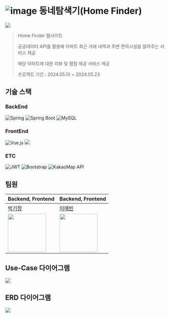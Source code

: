# ![image](https://github.com/gichangee/Home-Finder/assets/93646339/8910e7d9-e409-44c5-9879-85e344f07d65) 동네탐색기(Home Finder)

![](https://imgur.com/9luF55f.png)

> Home Finder  웹사이트<br>
>
> 공공데이터 API를 활용해 아파트 최근 거래 내역과 주변 편의시설을 알려주는 서비스 제공<br>
>
> 해당 아파트에 대한 리뷰 및 평점 제공 서비스 제공<br>
>
> 프로젝트 기간 : 2024.05.10 ~ 2024.05.23


## 기술 스택
### BackEnd
  ![Spring](https://img.shields.io/badge/spring-%236DB33F.svg?style=for-the-badge&logo=spring&logoColor=white)
  ![Spring Boot](https://img.shields.io/badge/springboot-6DB33F?style=for-the-badge&logo=springboot&logoColor=white)
  ![MySQL](https://img.shields.io/badge/mysql-4479A1.svg?style=for-the-badge&logo=mysql&logoColor=white)

### FrontEnd
![Vue.js](https://img.shields.io/badge/vuejs-%2335495e.svg?style=for-the-badge&logo=vuedotjs&logoColor=%234FC08D)
<img src="https://img.shields.io/badge/vite-228be6?style=flat&logo=vite&logoColor=white"/>


### ETC
![JWT](https://img.shields.io/badge/JWT-black?style=for-the-badge&logo=JSON%20web%20tokens)
![Bootstrap](https://img.shields.io/badge/bootstrap-%238511FA.svg?style=for-the-badge&logo=bootstrap&logoColor=white)
![KakaoMap API](https://img.shields.io/badge/KakaoMap%20API-FFCD00?style=flat-square&logo=kakao&logoColor=black)

## 팀원


| Backend, Frontend | Backend, Frontend |
|----------------------------------------|---------------------------------|
|  [박기창](https://github.com/gichangee)| [이예빈](https://github.com/dpqls0356)       |
| <img src="https://avatars.githubusercontent.com/u/93646339?v=4" width="120"> | <img src="https://avatars.githubusercontent.com/u/83651122?v=4" width="120"> |

## Use-Case 다이어그램
![](https://imgur.com/Z0sq5mh.png)


## ERD 다이어그램
![](https://imgur.com/3xGl4bD.png)


